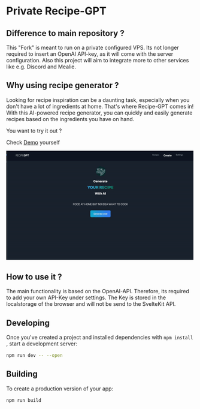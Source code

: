 # Private Recipe-GPT

## Difference to main repository ?

This "Fork" is meant to run on a private configured VPS. Its not longer required to insert an OpenAI API-key, as it will come with the server configuration. Also this project will aim to integrate more to other services like e.g. Discord and Mealie. 

## Why using recipe generator ?

Looking for recipe inspiration can be a daunting task, especially when you don't have a lot of ingredients at home. That's where Recipe-GPT comes in! With this AI-powered recipe generator, you can quickly and easily generate recipes based on the ingredients you have on hand.

You want to try it out ?

Check [Demo](https://recipes-gpt.xyz) yourself

<img src="demo.gif" alt="Demo Overview" width="500" >

## How to use it ?

The main functionality is based on the OpenAI-API. Therefore, its required to add your own API-Key under settings. The Key is stored in the localstorage of the browser and will not be send to the SvelteKit API.

## Developing

Once you've created a project and installed dependencies with `npm install` , start a development server:

```bash
npm run dev -- --open
```

## Building

To create a production version of your app:

```bash
npm run build
```
